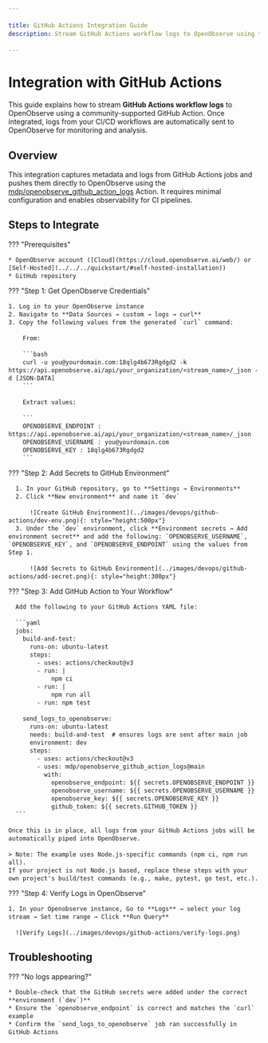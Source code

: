 ```yaml
---

title: GitHub Actions Integration Guide  
description: Stream GitHub Actions workflow logs to OpenObserve using the `mdp/openobserve_github_action_logs` action.

---
```


# Integration with GitHub Actions

This guide explains how to stream **GitHub Actions workflow logs** to OpenObserve using a community-supported GitHub Action. Once integrated, logs from your CI/CD workflows are automatically sent to OpenObserve for monitoring and analysis.

## Overview

This integration captures metadata and logs from GitHub Actions jobs and pushes them directly to OpenObserve using the [mdp/openobserve_github_action_logs](https://github.com/mdp/openobserve_github_action_logs) Action. It requires minimal configuration and enables observability for CI pipelines.

## Steps to Integrate

??? "Prerequisites"

    * OpenObserve account ([Cloud](https://cloud.openobserve.ai/web/) or [Self-Hosted](../../../quickstart/#self-hosted-installation))
    * GitHub repository

??? "Step 1: Get OpenObserve Credentials"

    1. Log in to your OpenObserve instance
    2. Navigate to **Data Sources → custom → logs → curl**
    3. Copy the following values from the generated `curl` command:

        From:

        ```bash
        curl -u you@yourdomain.com:18qlg4b673Rgdgd2 -k https://api.openobserve.ai/api/your_organization/<stream_name>/_json -d [JSON-DATA]
        ```

        Extract values:

        ```
        OPENOBSERVE_ENDPOINT : https://api.openobserve.ai/api/your_organization/<stream_name>/_json
        OPENOBSERVE_USERNAME : you@yourdomain.com
        OPENOBSERVE_KEY : 18qlg4b673Rgdgd2        
        ```

??? "Step 2: Add Secrets to GitHub Environment"

      1. In your GitHub repository, go to **Settings → Environments**
      2. Click **New environment** and name it `dev`

          ![Create GitHub Environment](../images/devops/github-actions/dev-env.png){: style="height:500px"}
      3. Under the `dev` environment, click **Environment secrets → Add environment secret** and add the following: `OPENOBSERVE_USERNAME`, `OPENOBSERVE_KEY`, and `OPENOBSERVE_ENDPOINT` using the values from Step 1.

          ![Add Secrets to GitHub Environment](../images/devops/github-actions/add-secret.png){: style="height:300px"}

??? "Step 3: Add GitHub Action to Your Workflow"

      Add the following to your GitHub Actions YAML file:

      ```yaml
      jobs:
        build-and-test:
          runs-on: ubuntu-latest
          steps:
            - uses: actions/checkout@v3
            - run: |
                npm ci
            - run: |
                npm run all
            - run: npm test

        send_logs_to_openobserve:
          runs-on: ubuntu-latest
          needs: build-and-test  # ensures logs are sent after main job
          environment: dev
          steps:
            - uses: actions/checkout@v3
            - uses: mdp/openobserve_github_action_logs@main
              with:
                openobserve_endpoint: ${{ secrets.OPENOBSERVE_ENDPOINT }} 
                openobserve_username: ${{ secrets.OPENOBSERVE_USERNAME }}
                openobserve_key: ${{ secrets.OPENOBSERVE_KEY }}
                github_token: ${{ secrets.GITHUB_TOKEN }}
      ```

    Once this is in place, all logs from your GitHub Actions jobs will be automatically piped into OpenObserve.

    > Note: The example uses Node.js-specific commands (npm ci, npm run all).
    If your project is not Node.js based, replace these steps with your own project's build/test commands (e.g., make, pytest, go test, etc.).

??? "Step 4: Verify Logs in OpenObserve"

    1. In your Openobserve instance, Go to **Logs** → select your log stream → Set time range → Click **Run Query**

      ![Verify Logs](../images/devops/github-actions/verify-logs.png)

## Troubleshooting

??? "No logs appearing?"

    * Double-check that the GitHub secrets were added under the correct **environment (`dev`)**
    * Ensure the `openobserve_endpoint` is correct and matches the `curl` example
    * Confirm the `send_logs_to_openobserve` job ran successfully in GitHub Actions

